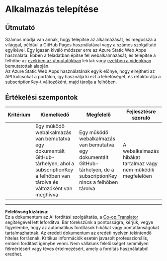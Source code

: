 <!--
CO_OP_TRANSLATOR_METADATA:
{
  "original_hash": "0ccdc1faa676a485c4c6ecbddb9f9067",
  "translation_date": "2025-08-27T21:52:35+00:00",
  "source_file": "3-transport/lessons/3-visualize-location-data/assignment.md",
  "language_code": "hu"
}
-->
# Alkalmazás telepítése

## Útmutató

Számos módja van annak, hogy telepítse az alkalmazását, és megossza a világgal, például a GitHub Pages használatával vagy a számos szolgáltató egyikével. Egy igazán kiváló módszer erre az Azure Static Web Apps használata. Ebben a feladatban építse fel webalkalmazását, és telepítse a felhőbe az [ezekben az útmutatókban](https://github.com/Azure/static-web-apps-cli) leírtak vagy [ezekben a videókban](https://www.youtube.com/watch?v=ADVGIXciYn8&list=PLlrxD0HtieHgMPeBaDQFx9yNuFxx6S1VG&index=3) bemutatottak alapján.  
Az Azure Static Web Apps használatának egyik előnye, hogy elrejtheti az API kulcsokat a portálon, így használja ki ezt a lehetőséget, és refaktorálja a subscriptionKey-t változóként, majd tárolja a felhőben.

## Értékelési szempontok

| Kritérium | Kiemelkedő                                                                                                                             | Megfelelő                                                                                                          | Fejlesztésre szoruló                                 |
| --------- | --------------------------------------------------------------------------------------------------------------------------------------- | ----------------------------------------------------------------------------------------------------------------- | --------------------------------------------------- |
|           | Egy működő webalkalmazás van bemutatva egy dokumentált GitHub-tárhelyen, ahol a subscriptionKey a felhőben van tárolva és változóként van meghívva | Egy működő webalkalmazás van bemutatva egy dokumentált GitHub-tárhelyen, de a subscriptionKey nincs a felhőben tárolva | A webalkalmazás hibákat tartalmaz vagy nem működik megfelelően |

---

**Felelősség kizárása**:  
Ez a dokumentum az AI fordítási szolgáltatás, a [Co-op Translator](https://github.com/Azure/co-op-translator) segítségével lett lefordítva. Bár törekszünk a pontosságra, kérjük, vegye figyelembe, hogy az automatikus fordítások hibákat vagy pontatlanságokat tartalmazhatnak. Az eredeti dokumentum az eredeti nyelvén tekintendő hiteles forrásnak. Kritikus információk esetén javasolt professzionális, emberi fordítást igénybe venni. Nem vállalunk felelősséget semmilyen félreértésért vagy téves értelmezésért, amely a fordítás használatából eredhet.